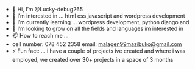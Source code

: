 - 👋 Hi, I’m @Lucky-debug265
- 👀 I’m interested in ... html css javascript and wordpress development
- 🌱 I’m currently learning ... wordpress development, python django and 
- 💞️ I’m looking to grow on all the fields and languages im interested in 
- 📫 How to reach me ...
- cell number: 078 452 2358 email: malagen99mazibuko@gmail.com
- ⚡ Fun fact: ... i have a couple of projects ive created and where i was employed, we created over 30+ projects in a space of 3 months

<!---
Lucky-debug265/Lucky-debug265 is a ✨ special ✨ repository because its `README.md` (this file) appears on your GitHub profile.
You can click the Preview link to take a look at your changes.
--->
